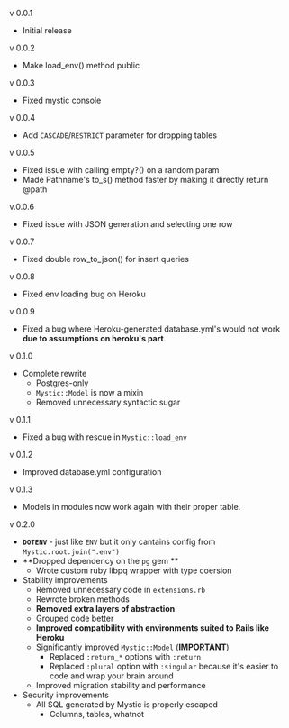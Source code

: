 v 0.0.1

- Initial release

v 0.0.2

- Make load_env() method public

v 0.0.3

- Fixed mystic console

v 0.0.4

- Add `CASCADE`/`RESTRICT` parameter for dropping tables

v 0.0.5

- Fixed issue with calling empty?() on a random param
- Made Pathname's to_s() method faster by making it directly return @path

v.0.0.6

- Fixed issue with JSON generation and selecting one row

v 0.0.7

- Fixed double row_to_json() for insert queries

v 0.0.8

- Fixed env loading bug on Heroku

v 0.0.9

- Fixed a bug where Heroku-generated database.yml's would not work **due to assumptions on heroku's part**.

v 0.1.0

- Complete rewrite
    * Postgres-only
    * `Mystic::Model` is now a mixin
    * Removed unnecessary syntactic sugar
    
v 0.1.1

- Fixed a bug with rescue in `Mystic::load_env`

v 0.1.2

- Improved database.yml configuration

v 0.1.3

- Models in modules now work again with their proper table.

v 0.2.0

- **`DOTENV`** - just like `ENV` but it only cantains config from `Mystic.root.join(".env")`
- **Dropped dependency on the `pg` gem **
	* Wrote custom ruby libpq wrapper with type coersion
- Stability improvements
    - Removed unnecessary code in `extensions.rb`
    - Rewrote broken methods
    - **Removed extra layers of abstraction**
    - Grouped code better
    - **Improved compatibility with environments suited to Rails like Heroku**
    - Significantly improved `Mystic::Model` (**IMPORTANT**)
		- Replaced `:return_*` options with `:return`
		- Replaced `:plural` option with `:singular` because it's easier to code and wrap your brain around
	- Improved migration stability and performance
- Security improvements
	- All SQL generated by Mystic is properly escaped
		- Columns, tables, whatnot